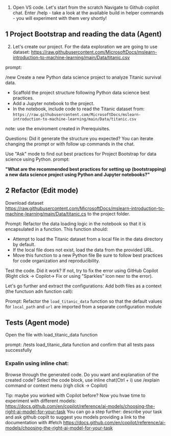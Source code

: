 1. Open VS code. Let's start from the scratch
Navigate to Github copilot chat. Enter /help - take a look at the available build in helper commands - you will experiment with them very shortly! 

## 1  Project Bootstrap and reading the data (Agent)
2. Let's create our project. For the data exploration we are going to use dataset: https://raw.githubusercontent.com/MicrosoftDocs/mslearn-introduction-to-machine-learning/main/Data/titanic.csv 

prompt: 

/new Create a new Python data science project to analyze Titanic survival data.  
- Scaffold the project structure following Python data science best practices.
- Add a Jupyter notebook to the project.
- In the notebook, include code to read the Titanic dataset from:  
  `https://raw.githubusercontent.com/MicrosoftDocs/mslearn-introduction-to-machine-learning/main/Data/titanic.csv`

note: use the enviroment created in Prerequisites. 

Questions:
Did it generate the structure you expected? You can iterate changing the prompt or with follow up commands in the chat. 

Use "Ask" mode to find out best practices for Project Bootstrap for data science using Python. 
prompt: 

**"What are the recommended best practices for setting up (bootstrapping) a new data science project using Python and Jupyter notebooks?"**


## 2 Refactor (Edit mode)

Download dataset https://raw.githubusercontent.com/MicrosoftDocs/mslearn-introduction-to-machine-learning/main/Data/titanic.cs to the project folder. 

Prompt: 
Refactor the data loading logic in the notebook so that it is encapsulated in a function. This function should:

- Attempt to load the Titanic dataset from a local file in the data directory by default.
- If the local file does not exist, load the data from the provided URL.
- Move this function to a new Python file
Be sure to follow best practices for code organization and reproducibility.


Test the code. 
Did it work? If not, try to fix the error using GitHub Copilot (Right click -> Copilot-> Fix or using "Sparkles" icon nexr to the error). 

Let's go further and extract the configurations: 
Add both files as a context (the functuon adn function call): 

Prompt: 
Refactor the `load_titanic_data` function so that the default values for `local_path` and `url` are imported from a separate configuration module

## Tests (Agent mode)

Open the file with load_titanic_data function

prompt: 
/tests load_titanic_data function and confirm that all tests pass successfully

### Expalin using inline chat: 

Browse through the generated code. Do you want and explanation of the created code? Select the code block, use inline chat(Ctrl + i) use /explain command or context menu (righ click -> Copilot) 


Tip: maybe you worked with Copilot before? Now you hvae time to experiment with different models: https://docs.github.com/en/copilot/reference/ai-models/choosing-the-right-ai-model-for-your-task 
You can go a step further: describe your task and ask github copilt to suggest you models providing a link to the documentation with #fetch https://docs.github.com/en/copilot/reference/ai-models/choosing-the-right-ai-model-for-your-task 